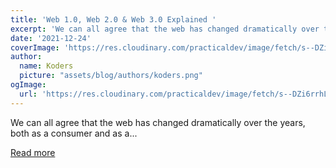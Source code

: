 ```yaml
---
title: 'Web 1.0, Web 2.0 & Web 3.0 Explained '
excerpt: 'We can all agree that the web has changed dramatically over the years, both as a consumer and as a...'
date: '2021-12-24'
coverImage: 'https://res.cloudinary.com/practicaldev/image/fetch/s--DZi6rrhL--/c_imagga_scale,f_auto,fl_progressive,h_420,q_auto,w_1000/https://dev-to-uploads.s3.amazonaws.com/uploads/articles/3wt8sst5ilowv22u91q1.png'
author:
  name: Koders
  picture: "assets/blog/authors/koders.png"
ogImage:
  url: 'https://res.cloudinary.com/practicaldev/image/fetch/s--DZi6rrhL--/c_imagga_scale,f_auto,fl_progressive,h_420,q_auto,w_1000/https://dev-to-uploads.s3.amazonaws.com/uploads/articles/3wt8sst5ilowv22u91q1.png'
---
```


We can all agree that the web has changed dramatically over the years, both as a consumer and as a...

[Read more](https://dev.to/narottam04/web-10-web-20-web-30-explained-591n)
